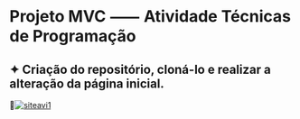# Projeto MVC ⸺ Atividade Técnicas de Programação
<h2>✦ Criação do repositório, cloná-lo e realizar a alteração da página inicial.</h2>
<p>🦊<a href="https://ibb.co/mHPVnKF"><img src="https://i.ibb.co/WcR4rXp/siteavi1.png" alt="siteavi1" border="0" /></a>
